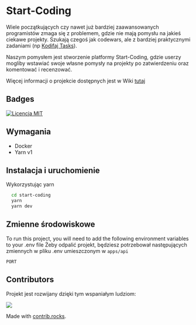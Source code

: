 # Start-Coding

Wiele początkujących czy nawet już bardziej zaawansowanych programistów zmaga się z problemem, gdzie nie mają pomysłu na jakieś ciekawe projekty. Szukają czegoś jak codewars, ale z bardziej praktycznymi zadaniami (np [Kodifaj Tasks](https://github.com/czechue/kodifaj-tasks)).

Naszym pomysłem jest stworzenie platformy Start-Coding, gdzie userzy mogliby wstawiać swoje własne pomysły na projekty po zatwierdzeniu oraz komentować i recenzować.

Więcej informacji o projekcie dostępnych jest w Wiki [tutaj](https://github.com/Frontlive/Start-Coding/wiki/Opis-projektu)

## Badges

[![Licencja MIT](https://img.shields.io/badge/License-MIT-green.svg)](https://choosealicense.com/licenses/mit/)

## Wymagania

- Docker
- Yarn v1

## Instalacja i uruchomienie

Wykorzystując yarn

```bash
  cd start-coding
  yarn
  yarn dev
```

## Zmienne środowiskowe

To run this project, you will need to add the following environment variables to your .env file
Żeby odpalić projekt, będziesz potrzebował następujących zmiennych w pliku .env umieszczonym w `apps/api`

`PORT`

## Contributors

Projekt jest rozwijany dzięki tym wspaniałym ludziom:

<a href="https://github.com/frontlive/start-coding/graphs/contributors">
  <img src="https://contrib.rocks/image?repo=frontlive/start-coding" />
</a>

Made with [contrib.rocks](https://contrib.rocks).
